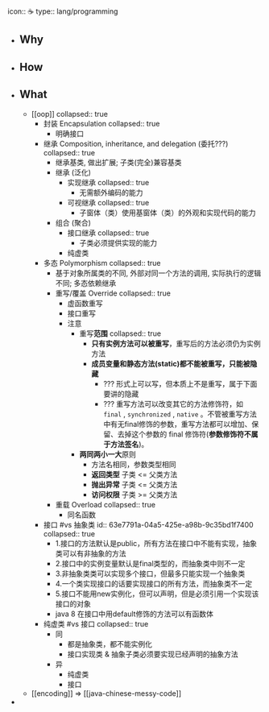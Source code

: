 icon:: ☕
type:: lang/programming

- ## Why
- ## How
- ## What
  - [[oop]]
    collapsed:: true
    - 封装 Encapsulation
      collapsed:: true
      - 明确接口
    - 继承 Composition, inheritance, and delegation (委托???)
      collapsed:: true
      - 继承基类, 做出扩展; 子类(完全)兼容基类
      - 继承 (泛化)
        - 实现继承
          collapsed:: true
          - 无需额外编码的能力
        - 可视继承
          collapsed:: true
          - 子窗体（类）使用基窗体（类）的外观和实现代码的能力
      - 组合 (聚合)
        - 接口继承
          collapsed:: true
          - 子类必须提供实现的能力
        - 纯虚类
    - 多态 Polymorphism
      collapsed:: true
      - 基于对象所属类的不同, 外部对同一个方法的调用, 实际执行的逻辑不同; 多态依赖继承
      - 重写/覆盖 Override
        collapsed:: true
        - 虚函数重写
        - 接口重写
        - 注意
          - 重写**范围**
            collapsed:: true
            - **只有实例方法可以被重写**，重写后的方法必须仍为实例方法
            - **成员变量和静态方法(static)都不能被重写，只能被隐藏**
              - ??? 形式上可以写，但本质上不是重写，属于下面要讲的隐藏
              - ??? 重写方法可以改变其它的方法修饰符，如 `final` , `synchronized` , `native` 。不管被重写方法中有无final修饰的参数，重写方法都可以增加、保留、去掉这个参数的 final 修饰符(**参数修饰符不属于方法签名**)。
          - **两同两小一大**原则
            - 方法名相同，参数类型相同
            - **返回类型** 子类 <= 父类方法
            - **抛出异常** 子类 <= 父类方法
            - **访问权限** 子类 >= 父类方法
      - 重载 Overload
        collapsed:: true
        - 同名函数
    - 接口 \#vs 抽象类
      id:: 63e7791a-04a5-425e-a98b-9c35bd1f7400
      collapsed:: true
      - 1.接口的方法默认是public，所有方法在接口中不能有实现，抽象类可以有非抽象的方法
      - 2.接口中的实例变量默认是final类型的，而抽象类中则不一定
      - 3.非抽象类类可以实现多个接口，但最多只能实现一个抽象类
      - 4.一个类实现接口的话要实现接口的所有方法，而抽象类不一定
      - 5.接口不能用new实例化，但可以声明，但是必须引用一个实现该接口的对象
      - java 8 在接口中用default修饰的方法可以有函数体
    - 纯虚类 \#vs 接口
      collapsed:: true
      - 同
        - 都是抽象类，都不能实例化
        - 接口实现类 & 抽象子类必须要实现已经声明的抽象方法
      - 异
        - 纯虚类
        - 接口
  - [[encoding]] => [[java-chinese-messy-code]]
-